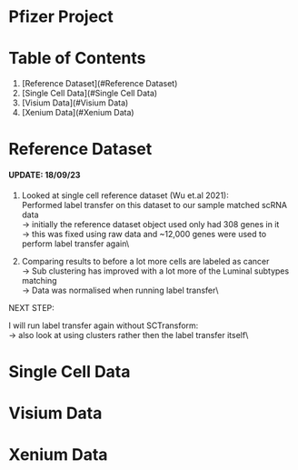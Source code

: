 # Pfizer Project

# Table of Contents
1. [Reference Dataset](#Reference Dataset)
2. [Single Cell Data](#Single Cell Data)
3. [Visium Data](#Visium Data)
4. [Xenium Data](#Xenium Data)


# Reference Dataset

#### UPDATE: 18/09/23 #### 

1. Looked at single cell reference dataset (Wu et.al 2021):\
	Performed label transfer on this dataset to our sample matched scRNA data\
	-> initially the reference dataset object used only had 308 genes in it\
	-> this was fixed using raw data and ~12,000 genes were used to perform label transfer again\

2. Comparing results to before a lot more cells are labeled as cancer\
	-> Sub clustering has improved with a lot more of the Luminal subtypes matching\
	-> Data was normalised when running label transfer\

NEXT STEP:

I will run label transfer again without SCTransform:\
	-> also look at using clusters rather then the label transfer itself\

# Single Cell Data




# Visium Data






# Xenium Data
